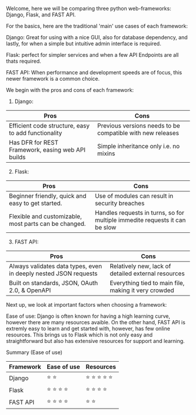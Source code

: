 Welcome, here we will be comparing three python web-frameworks: Django, Flask, and FAST API.

For the basics, here are the traditional 'main' use cases of each framework: 

Django: Great for using with a nice GUI, also for database dependency, and lastly, for when a simple but intuitive admin interface is required. 

Flask: perfect for simpler services and when a few API Endpoints are all thats required.

FAST API: When performance and development speeds are of focus, this newer framework is a common choice. 

We begin with the pros and cons of each framework: 

1. Django: 

| Pros  | Cons |
| --- | --- |
| Efficient code structure, easy to add functionality  | Previous versions needs to be compatible with new releases  |
| Has DFR for REST Framework, easing web API builds  | Simple inheritance only i.e. no mixins  |

2. Flask: 

| Pros  | Cons |
| ------------- | ------------- |
| Beginner friendly, quick and easy to get started.  |  Use of modules can result in security breaches |
| Flexible and customizable, most parts can be changed.  | Handles requests in turns, so for multiple immedite requests it can be slow  |

3. FAST API: 

| Pros  | Cons |
| ------------- | ------------- |
| Always validates data types, even in deeply nested JSON requests  |  Relatively new, lack of detailed external resources|
| Built on standards, JSON, OAuth 2.0, & OpenAPI  |  Everything tied to main file, making it very crowded|


Next up, we look at important factors when choosing a framework: 

Ease of use: Django is often known for having a high learning curve, however there are many resources avaible. On the other hand, FAST API is extremly easy to learn and get started with, however, has few online resources. This brings us to Flask which is not only easy and straightforward but also has extensive resources for support and learning. 

Summary (Ease of use)

| Framework  | Ease of use | Resources |
| ------------- | ------------- | ------------- |
| Django  | :star: :star:  |  :star: :star: :star: :star: :star: |
| Flask |  :star: :star: :star: :star:  |  :star: :star: :star: :star:  |
| FAST API | :star: :star: :star: :star:  |  :star: :star:  |